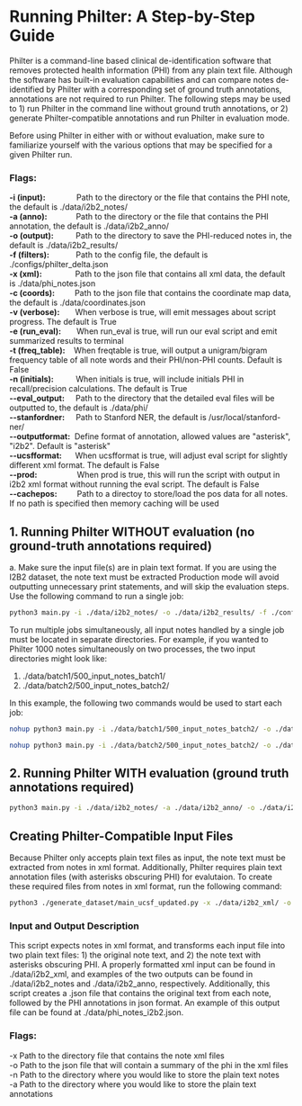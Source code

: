 
# Running Philter: A Step-by-Step Guide

Philter is a command-line based clinical de-identification software that removes protected health information (PHI) from any plain text file. Although the software has built-in evaluation capabilities and can compare notes de-identified by Philter with a corresponding set of ground truth annotations, annotations are not required to run Philter. The following steps may be used to 1) run Philter in the command line without ground truth annotations, or 2) generate Philter-compatible annotations and run Philter in evaluation mode.

Before using Philter in either with or without evaluation, make sure to familiarize yourself with the various options that may be specified for a given Philter run. 

### Flags:
**-i (input):**&nbsp;&nbsp;&nbsp;&nbsp;&nbsp;&nbsp;&nbsp;&nbsp;&nbsp;&nbsp;&nbsp;&nbsp;&nbsp;&nbsp;Path to the directory or the file that contains the PHI note, the default is ./data/i2b2_notes/<br/>
**-a (anno):**&nbsp;&nbsp;&nbsp;&nbsp;&nbsp;&nbsp;&nbsp;&nbsp;&nbsp;&nbsp;&nbsp;&nbsp;&nbsp;Path to the directory or the file that contains the PHI annotation, the default is ./data/i2b2_anno/<br/>
**-o (output):**&nbsp;&nbsp;&nbsp;&nbsp;&nbsp;&nbsp;&nbsp;&nbsp;&nbsp;&nbsp;Path to the directory to save the PHI-reduced notes in, the default is ./data/i2b2_results/<br/>
**-f (filters):**&nbsp;&nbsp;&nbsp;&nbsp;&nbsp;&nbsp;&nbsp;&nbsp;&nbsp;&nbsp;&nbsp;&nbsp;Path to the config file, the default is ./configs/philter_delta.json<br/>
**-x (xml):**&nbsp;&nbsp;&nbsp;&nbsp;&nbsp;&nbsp;&nbsp;&nbsp;&nbsp;&nbsp;&nbsp;&nbsp;&nbsp;&nbsp;&nbsp;Path to the json file that contains all xml data, the default is ./data/phi_notes.json<br/>
**-c (coords):**&nbsp;&nbsp;&nbsp;&nbsp;&nbsp;&nbsp;&nbsp;&nbsp;&nbsp;Path to the json file that contains the coordinate map data, the default is ./data/coordinates.json<br/>
**-v (verbose):**&nbsp;&nbsp;&nbsp;&nbsp;&nbsp;&nbsp;&nbsp;When verbose is true, will emit messages about script progress. The default is True<br/>
**-e (run_eval):**&nbsp;&nbsp;&nbsp;&nbsp;&nbsp;&nbsp;&nbsp;When run_eval is true, will run our eval script and emit summarized results to terminal<br/>
**-t (freq_table):**&nbsp;&nbsp;&nbsp;&nbsp;When freqtable is true, will output a unigram/bigram frequency table of all note words and their PHI/non-PHI counts. Default is False<br/>
**-n (initials):**&nbsp;&nbsp;&nbsp;&nbsp;&nbsp;&nbsp;&nbsp;&nbsp;&nbsp;&nbsp;When initials is true, will include initials PHI in recall/precision calculations. The default is True<br/>
**--eval_output:**&nbsp;&nbsp;&nbsp;&nbsp;&nbsp;Path to the directory that the detailed eval files will be outputted to, the default is ./data/phi/<br/>
**--stanfordner:**&nbsp;&nbsp;&nbsp;&nbsp;&nbsp;Path to Stanford NER, the default is /usr/local/stanford-ner/<br/>
**--outputformat:**&nbsp;&nbsp;Define format of annotation, allowed values are \"asterisk\", \"i2b2\". Default is \"asterisk\"<br/>
**--ucsfformat:**&nbsp;&nbsp;&nbsp;&nbsp;&nbsp;&nbsp;When ucsfformat is true, will adjust eval script for slightly different xml format. The default is False<br/>
**--prod:**&nbsp;&nbsp;&nbsp;&nbsp;&nbsp;&nbsp;&nbsp;&nbsp;&nbsp;&nbsp;&nbsp;&nbsp;&nbsp;&nbsp;&nbsp;&nbsp;&nbsp;&nbsp;When prod is true, this will run the script with output in i2b2 xml format without running the eval script. The default is False<br/>
**--cachepos:**&nbsp;&nbsp;&nbsp;&nbsp;&nbsp;&nbsp;&nbsp;&nbsp;&nbsp;Path to a directoy to store/load the pos data for all notes. If no path is specified then memory caching will be used<br/>


## 1. Running Philter WITHOUT evaluation (no ground-truth annotations required)

a. Make sure the input file(s) are in plain text format. If you are using the I2B2 dataset, the note text must be extracted 
Production mode will avoid outputting unnecessary print statements, and will skip the evaluation steps. Use the following command to run a single job:
```bash
python3 main.py -i ./data/i2b2_notes/ -o ./data/i2b2_results/ -f ./configs/ucsf_pipeline_test_map_regex_context.json --prod=True
```

To run multiple jobs simultaneously, all input notes handled by a single job must be located in separate directories. For example, if you wanted to Philter 1000 notes simultaneously on two processes, the two input directories might look like:

1. ./data/batch1/500_input_notes_batch1/
2. ./data/batch2/500_input_notes_batch2/

In this example, the following two commands would be used to start each job:
```bash
nohup python3 main.py -i ./data/batch1/500_input_notes_batch2/ -o ./data/i2b2_results_test/ -f ./configs/ucsf_pipeline_test_map_regex_context.json --prod=True > ./data/batch1/batch1_terminal_out.txt 2>&1 &

```
```bash
nohup python3 main.py -i ./data/batch2/500_input_notes_batch2/ -o ./data/i2b2_results_test/ -f ./configs/ucsf_pipeline_test_map_regex_context.json --prod=True > ./data/batch2/batch2_terminal_out.txt 2>&1 &

```

## 2. Running Philter WITH evaluation (ground truth annotations required)
```bash
python3 main.py -i ./data/i2b2_notes/ -a ./data/i2b2_anno/ -o ./data/i2b2_results/ -x ./data/phi_notes_i2b2.json -f=./configs/ucsf_pipeline_test_map_regex_context.json
```


## Creating Philter-Compatible Input Files
Because Philter only accepts plain text files as input, the note text must be extracted from notes in xml format. Additionally, Philter requires plain text annotation files (with asterisks obscuring PHI) for evalutaion. To create these required files from notes in xml format, run the following command:

```bash
python3 ./generate_dataset/main_ucsf_updated.py -x ./data/i2b2_xml/ -o ./data/phi_notes_i2b2.json -n ./data/i2b2_notes/ -a ./data/i2b2_anno/
```
### Input and Output Description
This script expects notes in xml format, and transforms each input file into two plain text files: 1) the original note text, and 2) the note text with asterisks obscuring PHI. A properly formatted xml input can be found in ./data/i2b2_xml, and examples of the two outputs can be found in ./data/i2b2_notes and ./data/i2b2_anno, respectively. Additionally, this script creates a .json file that contains the original text from each note, followed by the PHI annotations in json format. An example of this output file can be found at ./data/phi_notes_i2b2.json.
### Flags:

-x Path to the directory file that contains the note xml files<br/>
-o Path to the json file that will contain a summary of the phi in the xml files<br/>
-n Path to the directory where you would like to store the plain text notes<br/>
-a Path to the directory where you would like to store the plain text annotations<br/>

